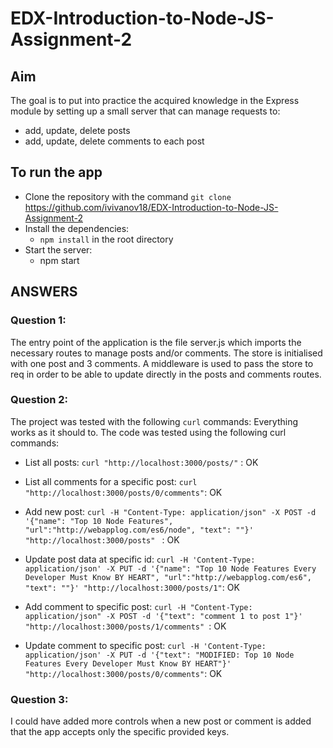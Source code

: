 # EDX-Introduction-to-Node-JS-Assignment-2

## Aim
The goal is to put into practice the acquired knowledge in the Express module by setting up a small server that can manage requests to:
- add, update, delete posts
- add, update, delete comments to each post

## To run the app
- Clone the repository with the command `git clone` https://github.com/ivivanov18/EDX-Introduction-to-Node-JS-Assignment-2
- Install the dependencies:
    - `npm install` in the root directory
- Start the server:
    - npm start

## ANSWERS
### Question 1: 
The entry point of the application is the file server.js which imports the necessary routes to manage posts and/or comments. The store is initialised with one post and 3 comments. A middleware is used to pass the store to req in order to be able to update directly in the posts and comments routes.

### Question 2:
The project was tested with the following `curl` commands:
Everything works as it should to.
The code was tested using the following curl commands:
- List all posts: `curl "http://localhost:3000/posts/"` : OK

- List all comments for a specific post: `curl "http://localhost:3000/posts/0/comments"`: OK

- Add new post: `curl -H "Content-Type: application/json" -X POST -d '{"name": "Top 10 Node Features", "url":"http://webapplog.com/es6/node", "text": ""}'  "http://localhost:3000/posts" ` : OK

- Update post data at specific id: `curl -H 'Content-Type: application/json' -X PUT -d '{"name": "Top 10 Node Features Every Developer Must Know BY HEART", "url":"http://webapplog.com/es6", "text": ""}' "http://localhost:3000/posts/1"`: OK

- Add comment to specific post: `curl -H "Content-Type: application/json" -X POST -d '{"text": "comment 1 to post 1"}'  "http://localhost:3000/posts/1/comments" `: OK

- Update comment to specific post: `curl -H 'Content-Type: application/json' -X PUT -d '{"text": "MODIFIED: Top 10 Node Features Every Developer Must Know BY HEART"}' "http://localhost:3000/posts/0/comments"`: OK

### Question 3:
I could have added more controls when a new post or comment is added that the app accepts only the specific provided keys.
